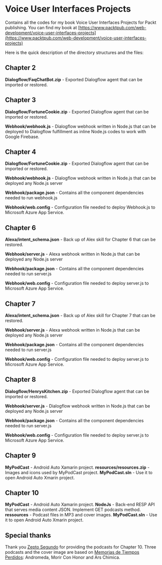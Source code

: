 # Voice User Interfaces Projects

Contains all the codes for my book Voice User Interfaces Projects for Packt publishing. You can find my book at [https://www.packtpub.com/web-development/voice-user-interfaces-projects](https://www.packtpub.com/web-development/voice-user-interfaces-projects)

Here is the quick description of the directory structures and the files:

## Chapter 2
 **Dialogflow/FaqChatBot.zip** - Exported Dialogflow agent that can be imported or restored.
 
## Chapter 3
**Dialogflow/FortuneCookie.zip** - Exported Dialogflow agent that can be imported or restored.

**Webhook/webhook.js** - Dialogflow webhook written in Node.js that can be deployed to Dialogflow fulfillment as inline Node.js codes to work with Google Firebase.

## Chapter 4
**Dialogflow/FortuneCookie.zip** - Exported Dialogflow agent that can be imported or restored.

**Webhook/webhook.js** - Dialogflow webhook written in Node.js that can be deployed any Node.js server

**Webhook/package.json** - Contains all the component dependencies needed to run webhook.js

**Webhook/web.config** - Configuration file needed to deploy Webhook.js to Microsoft Azure App Service.
## Chapter 6
**Alexa/intent_schema.json** - Back up of Alex skill for Chapter 6 that can be restored.

**Webhook/server.js** - Alexa webhook written in Node.js that can be deployed any Node.js server

**Webhook/package.json** - Contains all the component dependencies needed to run server.js

**Webhook/web.config** - Configuration file needed to deploy server.js to Microsoft Azure App Service.
## Chapter 7
**Alexa/intent_schema.json** - Back up of Alex skill for Chapter 7 that can be restored.

**Webhook/server.js** - Alexa webhook written in Node.js that can be deployed any Node.js server

**Webhook/package.json** - Contains all the component dependencies needed to run server.js

**Webhook/web.config** - Configuration file needed to deploy server.js to Microsoft Azure App Service.
## Chapter 8
**Dialogflow/HenrysKitchen.zip** - Exported Dialogflow agent that can be imported or restored.

**Webhook/server.js** - Dialogflow webhook written in Node.js that can be deployed any Node.js server

**Webhook/package.json** - Contains all the component dependencies needed to run server.js

**Webhook/web.config** - Configuration file needed to deploy server.js to Microsoft Azure App Service.
## Chapter 9
**MyPodCast** - Android Auto Xamarin project.
**resources/resources.zip** - Images and icons used by MyPodCast project.
**MyPodCast.sln** - Use it to open Android Auto Xmarin project.
## Chapter 10
**MyPodCast** - Android Auto Xamarin project.
**NodeJs** - Back-end RESP API that serves media content JSON. Implement GET podcasts method.
**ressources** - Podcast files in MP3 and cover images.
**MyPodCast.sln** - Use it to open Android Auto Xmarin project.
## Special thanks
Thank you [Zepto Segundo](https://www.facebook.com/zeptosegundo) for providing the podcasts for Chapter 10. Three podcasts and the cover image are based on [Memorias de Tiempos Perdidos](https://open.spotify.com/album/3rQzhEkevd2iAZ9j5Rvlnv): 
Andromeda, Morir Con Honor and Ars Chimica.